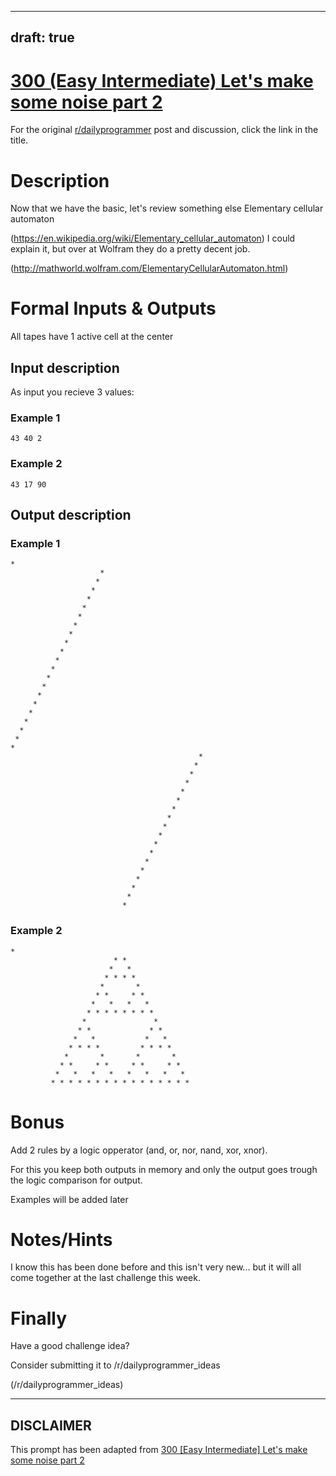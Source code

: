 ---
draft: true
----

# [300 (Easy Intermediate) Let's make some noise part 2](https://www.reddit.com/r/dailyprogrammer/comments/5q9cll/20170126_challenge_300_easyintermediate_lets_make/)

For the original [r/dailyprogrammer](https://www.reddit.com/r/dailyprogrammer/) post and discussion, click the link in the title.

# Description
Now that we have the basic, let's review something else Elementary cellular automaton

(https://en.wikipedia.org/wiki/Elementary_cellular_automaton)
I could explain it, but over at Wolfram they do a pretty decent job.

(http://mathworld.wolfram.com/ElementaryCellularAutomaton.html)
# Formal Inputs & Outputs
All tapes have 1 active cell at the center

## Input description
As input you recieve 3 values: 

### Example 1

```
43 40 2
```
### Example 2

```
43 17 90
```
## Output description
### Example 1

```
*                     
                    *                      
                   *                       
                  *                        
                 *                         
                *                          
               *                           
              *                            
             *                             
            *                              
           *                               
          *                                
         *                                 
        *                                  
       *                                   
      *                                    
     *                                     
    *                                      
   *                                       
  *                                        
 *                                         
*                                          
                                          *
                                         * 
                                        *  
                                       *   
                                      *    
                                     *     
                                    *      
                                   *       
                                  *        
                                 *         
                                *          
                               *           
                              *            
                             *             
                            *              
                           *               
                          *                
                         *
```
### Example 2

```
*                         
                       * *                        
                      *   *                       
                     * * * *                      
                    *       *                     
                   * *     * *                    
                  *   *   *   *                   
                 * * * * * * * *                  
                *               *                 
               * *             * *                
              *   *           *   *               
             * * * *         * * * *              
            *       *       *       *             
           * *     * *     * *     * *            
          *   *   *   *   *   *   *   *           
         * * * * * * * * * * * * * * * *
```
# Bonus
Add 2 rules by a logic opperator (and, or, nor, nand, xor, xnor).

For this you keep both outputs in memory and only the output goes trough the logic comparison for output.

Examples will be added later

# Notes/Hints
I know this has been done before and this isn't very new... but it will all come together at the last challenge this week. 

# Finally
Have a good challenge idea?

Consider submitting it to /r/dailyprogrammer_ideas

(/r/dailyprogrammer_ideas)

----
## **DISCLAIMER**
This prompt has been adapted from [300 [Easy Intermediate] Let's make some noise part 2](https://www.reddit.com/r/dailyprogrammer/comments/5q9cll/20170126_challenge_300_easyintermediate_lets_make/
)
